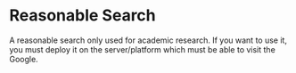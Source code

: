 # Reasonable Search

A reasonable search only used for academic research. If you want to use it, you must deploy it on the server/platform which must be able to visit the Google.
